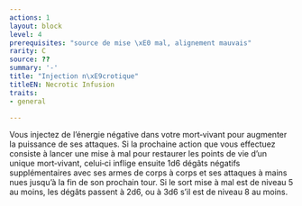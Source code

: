 ```yaml
---
actions: 1
layout: block
level: 4
prerequisites: "source de mise \xE0 mal, alignement mauvais"
rarity: C
source: ??
summary: '-'
title: "Injection n\xE9crotique"
titleEN: Necrotic Infusion
traits:
- general

---
```


<p>Vous injectez de l’énergie négative dans votre mort‑vivant pour augmenter la puissance de ses attaques. Si la prochaine action que vous effectuez consiste à lancer une mise à mal pour restaurer les points de vie d’un unique mort‑vivant, celui‑ci inflige ensuite 1d6 dégâts négatifs supplémentaires avec ses armes de corps à corps et ses attaques à mains nues jusqu’à la fin de son prochain tour. Si le sort mise à mal est de niveau 5 au moins, les dégâts passent à 2d6, ou à 3d6 s’il est de niveau 8 au moins.</p>